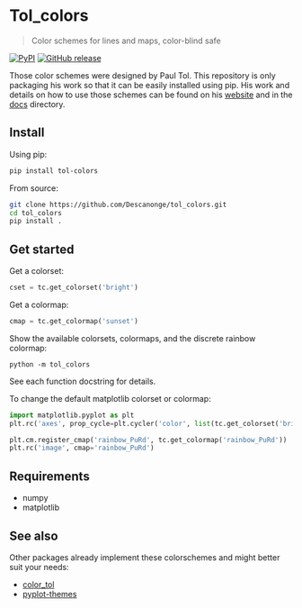 
# Tol_colors

> Color schemes for lines and maps, color-blind safe

<div align="left">

[![PyPI](https://img.shields.io/pypi/v/tol-colors)](https://pypi.org/project/tol-colors)
[![GitHub release](https://img.shields.io/github/v/release/Descanonge/tol_colors)](https://github.com/Descanonge/tol_colors/releases)

</div>

Those color schemes were designed by Paul Tol. This repository is only packaging his work so that it can be easily installed using pip.
His work and details on how to use those schemes can be found on his [website](https://personal.sron.nl/~pault/) and in the [docs](./docs) directory.

## Install

Using pip:
``` sh
pip install tol-colors
```

From source:
``` sh
git clone https://github.com/Descanonge/tol_colors.git
cd tol_colors
pip install .
```

## Get started

Get a colorset:
``` python
cset = tc.get_colorset('bright')
```

Get a colormap:
``` python
cmap = tc.get_colormap('sunset')
```

Show the available colorsets, colormaps, and the discrete rainbow colormap:
``` shell
python -m tol_colors
```

See each function docstring for details.

To change the default matplotlib colorset or colormap:
``` python
import matplotlib.pyplot as plt
plt.rc('axes', prop_cycle=plt.cycler('color', list(tc.get_colorset('bright'))))

plt.cm.register_cmap('rainbow_PuRd', tc.get_colormap('rainbow_PuRd'))
plt.rc('image', cmap='rainbow_PuRd')
```

## Requirements

- numpy
- matplotlib

## See also

Other packages already implement these colorschemes and might better suit your needs:
 - [color_tol](https://github.com/lazarillo/color_tol)
 - [pyplot-themes](https://github.com/raybuhr/pyplot-themes)

